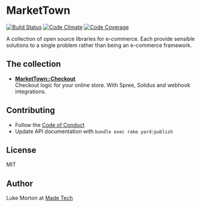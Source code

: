 # MarketTown

[![Build Status](https://travis-ci.org/madetech/market_town.svg?branch=master)](https://travis-ci.org/madetech/market_town)
[![Code Climate](https://codeclimate.com/github/madetech/market_town/badges/gpa.svg)](https://codeclimate.com/github/madetech/market_town)
[![Code Coverage](https://img.shields.io/codecov/c/github/madetech/market_town.svg)](https://codecov.io/gh/madetech/market_town)

A collection of open source libraries for e-commerce. Each provide sensible
solutions to a single problem rather than being an e-commerce framework.

## The collection

 - [**MarketTown::Checkout**](https://github.com/madetech/market_town/tree/master/checkout/)<br />
   Checkout logic for your online store. With Spree, Solidus and webhook integrations.

## Contributing

 - Follow the [Code of Conduct](https://github.com/madetech/market_town/blob/master/CODE_OF_CONDUCT.md)
 - Update API documentation with `bundle exec rake yard:publish`

## License

MIT

## Author

Luke Morton at [Made Tech](https://madetech.com)
